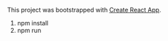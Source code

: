 This project was bootstrapped with [Create React App](https://github.com/facebook/create-react-app).

1. npm install
2. npm run

